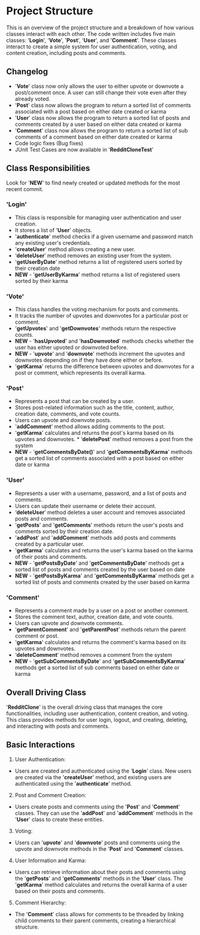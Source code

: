 # Project Structure
This is an overview of the project structure and a breakdown of how various classes interact with each other. The code written includes five main classes: '**Login**', '**Vote**', '**Post**', '**User**', and '**Comment**'. These classes interact to create a simple system for user authentication, voting, and content creation, including posts and comments.

## Changelog
* '**Vote**' class now only allows the user to either upvote or downvote a post/comment once. A user can still change their vote even after they already voted.
* '**Post**' class now allows the program to return a sorted list of comments associated with a post based on either date created or karma
* '**User**' class now allows the program to return a sorted list of posts and comments created by a user based on either data created or karma
* '**Comment**' class now allows the program to return a sorted list of sub comments of a comment based on either date created or karma
* Code logic fixes (Bug fixes)
* JUnit Test Cases are now available in '**RedditCloneTest**'

## Class Responsibilities
Look for '**NEW**' to find newly created or updated methods for the most recent commit.

### 'Login'
* This class is responsible for managing user authentication and user creation.
* It stores a list of '**User**' objects.
* '**authenticate**' method checks if a given username and password match any existing user's credentials.
* '**createUser**' method allows creating a new user.
* ‘**deleteUser**’ method removes an existing user from the system.
* '**getUserByDate**' method returns a list of registered users sorted by their creation date
*  **NEW** - '**getUserByKarma**' method returns a list of registered users sorted by their karma

### 'Vote'
* This class handles the voting mechanism for posts and comments.
* It tracks the number of upvotes and downvotes for a particular post or comment.
* '**getUpvotes**' and '**getDownvotes**' methods return the respective counts.
* **NEW** - '**hasUpvoted**' and '**hasDownvoted**' methods checks whether the user has either upvoted or downvoted before.
* **NEW** - '**upvote**' and '**downvote**' methods increment the upvotes and downvotes depending on if they have done either or before.
* '**getKarma**' returns the difference between upvotes and downvotes for a post or comment, which represents its overall karma.

### 'Post'
* Represents a post that can be created by a user.
* Stores post-related information such as the title, content, author, creation date, comments, and vote counts.
* Users can upvote and downvote posts.
* '**addComment**' method allows adding comments to the post.
* '**getKarma**' calculates and returns the post's karma based on its upvotes and downvotes. * ‘**deletePost**’ method removes a post from the system
* **NEW** - '**getCommentsByDate()**' and '**getCommentsByKarma**' methods get a sorted list of comments associated with a post based on either date or karma

### 'User'
* Represents a user with a username, password, and a list of posts and comments.
* Users can update their username or delete their account.
* ‘**deleteUser**’ method deletes a user account and removes associated posts and comments.
* '**getPosts**' and '**getComments**' methods return the user's posts and comments sorted by their creation date.
* '**addPost**' and '**addComment**' methods add posts and comments created by a particular user.
* '**getKarma**' calculates and returns the user's karma based on the karma of their posts and comments.
* **NEW** - '**getPostsByDate**' and '**getCommentsByDate**' methods get a sorted list of posts and comments created by the user based on date
* **NEW** - '**getPostsByKarma**' and '**getCommentsByKarma**' methods get a sorted list of posts and comments created by the user based on karma

### 'Comment'
* Represents a comment made by a user on a post or another comment.
* Stores the comment text, author, creation date, and vote counts.
* Users can upvote and downvote comments.
* '**getParentComment**' and '**getParentPost**' methods return the parent comment or post.
* '**getKarma**' calculates and returns the comment's karma based on its upvotes and downvotes.
* ‘**deleteComment**’ method removes a comment from the system
* **NEW** - '**getSubCommentsByDate**' and '**getSubCommentsByKarma**' methods get a sorted list of sub comments based on either date or karma

## Overall Driving Class
'**RedditClone**' is the overall driving class that manages the core functionalities, including user authentication, content creation, and voting. This class provides methods for user login, logout, and creating, deleting, and interacting with posts and comments.

## Basic Interactions
1. User Authentication:
  * Users are created and authenticated using the '**Login**' class. New users are created via the '**createUser**' method, and existing users are authenticated using the '**authenticate**' method.
2. Post and Comment Creation:
  * Users create posts and comments using the '**Post**' and '**Comment**' classes. They can use the '**addPost**' and '**addComment**' methods in the '**User**' class to create these entities.
3. Voting:
  * Users can '**upvote**' and '**downvote**' posts and comments using the upvote and downvote methods in the '**Post**' and '**Comment**' classes.
4. User Information and Karma:
  * Users can retrieve information about their posts and comments using the '**getPosts**' and '**getComments**' methods in the '**User**' class. The '**getKarma**' method calculates and returns the overall karma of a user based on their posts and comments.
5. Comment Hierarchy:
  * The '**Comment**' class allows for comments to be threaded by linking child comments to their parent comments, creating a hierarchical structure.
